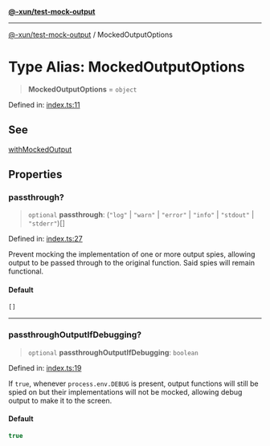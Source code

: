 [**@-xun/test-mock-output**](../README.md)

***

[@-xun/test-mock-output](../README.md) / MockedOutputOptions

# Type Alias: MockedOutputOptions

> **MockedOutputOptions** = `object`

Defined in: [index.ts:11](https://github.com/Xunnamius/test-utils/blob/e7c48c9e7d68b0c741fd0d4ce98c0f35bde174d7/packages/test-mock-output/src/index.ts#L11)

## See

[withMockedOutput](../functions/withMockedOutput.md)

## Properties

### passthrough?

> `optional` **passthrough**: (`"log"` \| `"warn"` \| `"error"` \| `"info"` \| `"stdout"` \| `"stderr"`)[]

Defined in: [index.ts:27](https://github.com/Xunnamius/test-utils/blob/e7c48c9e7d68b0c741fd0d4ce98c0f35bde174d7/packages/test-mock-output/src/index.ts#L27)

Prevent mocking the implementation of one or more output spies, allowing
output to be passed through to the original function. Said spies will
remain functional.

#### Default

```ts
[]
```

***

### passthroughOutputIfDebugging?

> `optional` **passthroughOutputIfDebugging**: `boolean`

Defined in: [index.ts:19](https://github.com/Xunnamius/test-utils/blob/e7c48c9e7d68b0c741fd0d4ce98c0f35bde174d7/packages/test-mock-output/src/index.ts#L19)

If `true`, whenever `process.env.DEBUG` is present, output functions will
still be spied on but their implementations will not be mocked, allowing
debug output to make it to the screen.

#### Default

```ts
true
```
